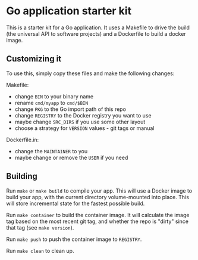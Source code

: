 # Go application starter kit

This is a starter kit for a Go application. It uses a Makefile to drive the build (the
universal API to software projects) and a Dockerfile to build a docker image.

## Customizing it

To use this, simply copy these files and make the following changes:

Makefile:

   - change `BIN` to your binary name
   - rename `cmd/myapp` to `cmd/$BIN`
   - change `PKG` to the Go import path of this repo
   - change `REGISTRY` to the Docker registry you want to use
   - maybe change `SRC_DIRS` if you use some other layout
   - choose a strategy for `VERSION` values - git tags or manual

Dockerfile.in:

   - change the `MAINTAINER` to you
   - maybe change or remove the `USER` if you need

## Building

Run `make` or `make build` to compile your app.  This will use a Docker image
to build your app, with the current directory volume-mounted into place.  This
will store incremental state for the fastest possible build.

Run `make container` to build the container image.  It will calculate the image
tag based on the most recent git tag, and whether the repo is "dirty" since
that tag (see `make version`).

Run `make push` to push the container image to `REGISTRY`.

Run `make clean` to clean up.